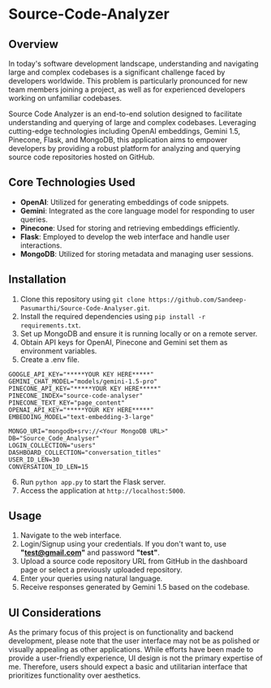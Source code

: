 # Source-Code-Analyzer

## Overview

In today's software development landscape, understanding and navigating large and complex codebases is a significant challenge faced by developers worldwide. This problem is particularly pronounced for new team members joining a project, as well as for experienced developers working on unfamiliar codebases.

Source Code Analyzer is an end-to-end solution designed to facilitate understanding and querying of large and complex codebases. Leveraging cutting-edge technologies including OpenAI embeddings, Gemini 1.5, Pinecone, Flask, and MongoDB, this application aims to empower developers by providing a robust platform for analyzing and querying source code repositories hosted on GitHub.

## Core Technologies Used

- **OpenAI**: Utilized for generating embeddings of code snippets.
- **Gemini**: Integrated as the core language model for responding to user queries.
- **Pinecone**: Used for storing and retrieving embeddings efficiently.
- **Flask**: Employed to develop the web interface and handle user interactions.
- **MongoDB**: Utilized for storing metadata and managing user sessions.

## Installation

1. Clone this repository using `git clone https://github.com/Sandeep-Pasumarthi/Source-Code-Analyser.git`.
2. Install the required dependencies using `pip install -r requirements.txt`.
3. Set up MongoDB and ensure it is running locally or on a remote server.
4. Obtain API keys for OpenAI, Pinecone and Gemini set them as environment variables.
5. Create a .env file.
```
GOOGLE_API_KEY="*****YOUR KEY HERE*****"
GEMINI_CHAT_MODEL="models/gemini-1.5-pro"
PINECONE_API_KEY="*****YOUR KEY HERE*****"
PINECONE_INDEX="source-code-analyser"
PINECONE_TEXT_KEY="page_content"
OPENAI_API_KEY="*****YOUR KEY HERE*****"
EMBEDDING_MODEL="text-embedding-3-large"

MONGO_URI="mongodb+srv://<Your MongoDB URL>"
DB="Source_Code_Analyser"
LOGIN_COLLECTION="users"
DASHBOARD_COLLECTION="conversation_titles"
USER_ID_LEN=30
CONVERSATION_ID_LEN=15
```
6. Run `python app.py` to start the Flask server.
7. Access the application at `http://localhost:5000`.

## Usage

1. Navigate to the web interface.
2. Login/Signup using your credentials. If you don't want to, use **"test@gmail.com"** and password **"test"**.
3. Upload a source code repository URL from GitHub in the dashboard page or select a previously uploaded repository.
4. Enter your queries using natural language.
5. Receive responses generated by Gemini 1.5 based on the codebase.

## UI Considerations

As the primary focus of this project is on functionality and backend development, please note that the user interface may not be as polished or visually appealing as other applications. While efforts have been made to provide a user-friendly experience, UI design is not the primary expertise of me. Therefore, users should expect a basic and utilitarian interface that prioritizes functionality over aesthetics.